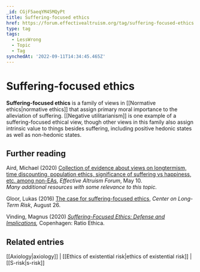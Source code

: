 ```yaml
---
_id: CGjF5aeqYM45MQyPt
title: Suffering-focused ethics
href: https://forum.effectivealtruism.org/tag/suffering-focused-ethics
type: tag
tags:
  - LessWrong
  - Topic
  - Tag
synchedAt: '2022-09-11T14:34:45.465Z'
---
```

# Suffering-focused ethics

**Suffering-focused ethics** is a family of views in [[Normative ethics|normative ethics]] that assign primary moral importance to the alleviation of suffering. [[Negative utilitarianism]] is one example of a suffering-focused ethical view, though other views in this family also assign intrinsic value to things besides suffering, including positive hedonic states as well as non-hedonic states.

Further reading
---------------

Aird, Michael (2020) [Collection of evidence about views on longtermism, time discounting, population ethics, significance of suffering vs happiness, etc. among non-EAs](https://forum.effectivealtruism.org/posts/EMKf4Gyee7BsY2RP8/michaela-s-shortform?commentId=GgW24uSGwTvwP7Hwr), *Effective Altruism Forum*, May 10.  
*Many additional resources with some relevance to this topic.*

Gloor, Lukas (2016) [The case for suffering-focused ethics](https://longtermrisk.org/the-case-for-suffering-focused-ethics/), *Center on Long-Term Risk*, August 26.

Vinding, Magnus (2020) [*Suffering-Focused Ethics: Defense and Implications*](https://magnusvinding.com/2020/05/31/suffering-focused-ethics-defense-and-implications/)*,* Copenhagen: Ratio Ethica.

Related entries
---------------

[[Axiology|axiology]] | [[Ethics of existential risk|ethics of existential risk]] | [[S-risk|s-risk]]